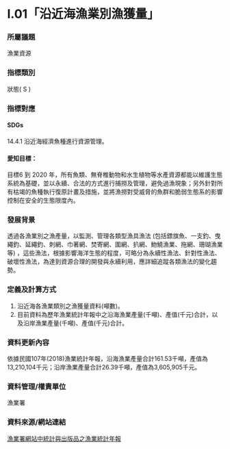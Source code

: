 # I.01「沿近海漁業別漁獲量」

<script type="text/javascript" src="http://cdn.mathjax.org/mathjax/latest/MathJax.js?config=TeX-AMS-MML_HTMLorMML"></script>

### 所屬議題
漁業資源
### 指標類別
狀態( S )
### 指標對應
#### SDGs
14.4.1
沿近海經濟魚種進行資源管理。
#### 愛知目標：
目標6
到 2020 年，所有魚類、無脊椎動物和水生植物等水產資源都能以維護生態系統為基礎，並以永續、合法的方式進行捕撈及管理，避免過漁現象；另外針對所有枯竭的魚種執行復原計畫及措施，並將漁撈對受威脅的魚群和脆弱生態系的影響控制在安全的生態限度內。
### 發展背景
透過各漁業別之漁產量，以監測、管理各類型漁具漁法 (包括鏢旗魚、一支釣、曳繩釣、延繩釣、刺網、巾著網、焚寄網、圍網、扒網、魩鱙漁業、拖網、珊瑚漁業等) ，這些漁法，根據影響海洋生態的程度，可略分為永續性漁法、針對性漁法、破壞性漁法，為達到資源合理的開發與永續利用，應詳細追蹤各類漁法的變化趨勢。
### 定義及計算方式
1. 沿近海各漁業類別之漁獲量資料(噸數)。
2. 目前資料為歷年漁業統計年報中之沿海漁業產量(千噸)、產值(千元)合計，以及沿岸漁業產量(千噸)、產值(千元)合計。
### 資料更新內容
依據民國107年(2018)漁業統計年報，沿海漁業產量合計161.53千噸，產值為13,210,104千元；沿岸漁業產量合計26.39千噸，產值為3,605,905千元。
### 資料管理/權責單位
漁業署
### 資料來源/網站連結
[漁業署網站中統計與出版品之漁業統計年報](https://www.fa.gov.tw/cht/PublicationsFishYear/index.aspx)
